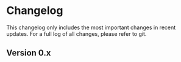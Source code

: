 # Changelog

This changelog only includes the most important changes in recent updates. For a full log of all changes, please refer to git.

## Version 0.x